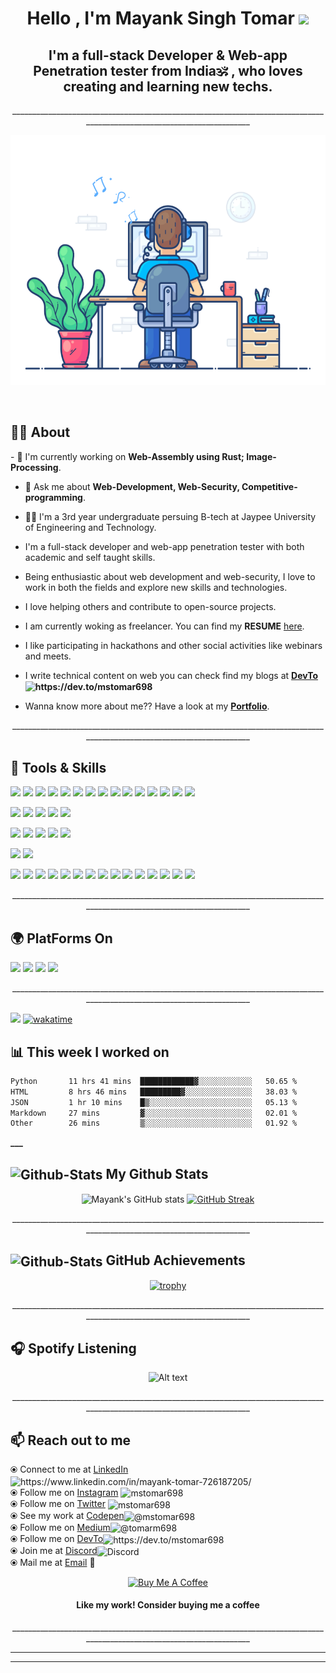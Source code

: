 <h1 align="center" font-size=72>Hello , I'm <strong>Mayank Singh Tomar</strong> <strong><img src="https://media.giphy.com/media/hvRJCLFzcasrR4ia7z/giphy.gif" width="35"></strong></h1>
<h2 align="center">I'm a <strong>full-stack Developer</strong>  & <strong>Web-app Penetration tester</strong> from <strong> India🕉️</strong> , who loves creating and learning new techs.</h2>

<p align="center">_______________________________________________________________________________________________________________________ </p>

<!-- <img align="center" alt="Coding" width="auto" height="400" src="code.gif">
<p align="center">
<img alt="GIF" src="https://camo.githubusercontent.com/cae12fddd9d6982901d82580bdf321d81fb299141098ca1c2d4891870827bf17/68747470733a2f2f6d69726f2e6d656469756d2e636f6d2f6d61782f313336302f302a37513379765349765f7430696f4a2d5a2e676966" width="350" height="240" />
</p> -->
<p align="center">
<img alt="GIF" src="new-dev.gif"  width="auto" height="400" />
<!-- <img alt="GIF" src="code.gif"  width="auto" height="400" />  -->
</p>

<br>

## 🤵‍♂️ About

<p align="left" font size="36">
- 🌱 I'm currently working on <strong>Web-Assembly using Rust; Image-Processing</strong>.

- 💬 Ask me about **Web-Development, Web-Security, Competitive-programming**.

- 🧑‍🎓 I'm a 3rd year undergraduate persuing B-tech at Jaypee University of Engineering and Technology.

- I'm a full-stack developer and web-app penetration tester with both academic and self taught skills.

- Being enthusiastic about web development and web-security, I love to work in both the fields and explore new skills and technologies.

- I love helping others and contribute to open-source projects.

- I am currently woking as freelancer. You can find my **RESUME** [here](https://drive.google.com/file/d/1-m_2qDhNor54UMQNrDSdmtJG8aSGIr1b/view?usp=sharing).

- I like participating in hackathons and other social activities like webinars and meets.

- I write technical content on web you can check find my blogs at **[DevTo](https://dev.to/mstomar698)<img align="center" src="https://raw.githubusercontent.com/rahuldkjain/github-profile-readme-generator/master/src/images/icons/Social/devto.svg" alt="https://dev.to/mstomar698" height="15" width="18" />**

- Wanna know more about me?? Have a look at my <a href="http://mstomar.me" >**Portfolio**</a>.

<p align="center">_______________________________________________________________________________________________________________________ </p>

## 💼 Tools & Skills

![](https://img.shields.io/badge/Code-JavaScript-informational?style=flat&logo=JavaScript&logoColor=white&color=4AB197)
![](https://img.shields.io/badge/Code-TypeScript-informational?style=flat&logo=TypeScript&logoColor=white&color=4AB197)
![](https://img.shields.io/badge/Code-Java-informational?style=flat&logo=java&logoColor=white&color=4AB197)
![](https://img.shields.io/badge/Code-Python-informational?style=flat&logo=Python&logoColor=white&color=4AB197)
![](https://img.shields.io/badge/Code-Go-informational?style=flat&logo=Go&logoColor=white&color=4AB197)
![](https://img.shields.io/badge/Code-Rust-informational?style=flat&logo=Rust&logoColor=white&color=4AB197)
![](https://img.shields.io/badge/Code-WASM-informational?style=flat&logo=wasm&logoColor=white&color=4AB197)
![](https://img.shields.io/badge/Code-Ruby-informational?style=flat&logo=ruby&logoColor=white&color=4AB197)
![](https://img.shields.io/badge/Code-Shell-informational?style=flat&logo=shell&logoColor=white&color=4AB197)
![](https://img.shields.io/badge/Code-React-informational?style=flat&logo=react&logoColor=white&color=4AB197)
![](https://img.shields.io/badge/Code-Next-informational?style=flat&logo=nextjs&logoColor=white&color=4AB197)
![](https://img.shields.io/badge/Code-Gatsby-informational?style=flat&logo=gatsby&logoColor=white&color=4AB197)
![](https://img.shields.io/badge/Code-Redux-informational?style=flat&logo=Redux&logoColor=white&color=4AB197)
![](https://img.shields.io/badge/Code-Vue-informational?style=flat&logo=react&logoColor=white&color=4AB197)
![](https://img.shields.io/badge/Code-Angular-informational?style=flat&logo=angular&logoColor=white&color=4AB197)
<br><!-- <details> <summary>More Skills</summary> Add this to introducce dropdown -->

![](https://img.shields.io/badge/DB-MySQL-informational?style=flat&logo=MySQL&logoColor=white&color=4AB197)
![](https://img.shields.io/badge/DB-SQLite-informational?style=flat&logo=sqlite&logoColor=white&color=4AB197)
![](https://img.shields.io/badge/DB-PostgreSQL-informational?style=flat&logo=postgresql&logoColor=white&color=4AB197)
![](https://img.shields.io/badge/DB-MongoDB-informational?style=flat&logo=MongoDB&logoColor=white&color=4AB197)
![](https://img.shields.io/badge/DB-Redis-informational?style=flat&logo=redis&logoColor=white&color=4AB197)
<br>

![](https://img.shields.io/badge/Style-CSS-informational?style=flat&logo=css3&logoColor=white&color=4AB197)
![](https://img.shields.io/badge/Style-Sass-informational?style=flat&logo=Sass&logoColor=white&color=4AB197)
![](https://img.shields.io/badge/Style-Bootstrap-informational?style=flat&logo=react-bootstrap-CSS&logoColor=white&color=4AB197)
![](https://img.shields.io/badge/Style-Tailwind-informational?style=flat&logo=Tailwind-CSS&logoColor=white&color=4AB197)
![](https://img.shields.io/badge/Style-Styled_Components-informational?style=flat&logo=styled-components&logoColor=white&color=4AB197)
<br>

![](https://img.shields.io/badge/Test-Jest-informational?style=flat&logo=jest&logoColor=white&color=4AB197)
![](https://img.shields.io/badge/Test-Cypress-informational?style=flat&logo=Cypress&logoColor=white&color=4AB197)
<br>

![](https://img.shields.io/badge/Tools-Docker-informational?style=flat&logo=docker&logoColor=white&color=4AB197)
![](https://img.shields.io/badge/Tools-Linux-informational?style=flat&logo=linux&logoColor=white&color=4AB197)
![](https://img.shields.io/badge/Tools-NGINX-informational?style=flat&logo=nginx&logoColor=white&color=4AB197)
![](https://img.shields.io/badge/Tools-Netlify-informational?style=flat&logo=netlify&logoColor=white&color=4AB197)
![](https://img.shields.io/badge/Tools-Vercel-informational?style=flat&logo=vercel&logoColor=white&color=4AB197)
![](https://img.shields.io/badge/Tools-Actions-informational?style=flat&logo=github-actions&logoColor=white&color=4AB197)
![](https://img.shields.io/badge/Tools-NPM-informational?style=flat&logo=npm&logoColor=white&color=4AB197)
![](https://img.shields.io/badge/Tools-Postman-informational?style=flat&logo=Postman&logoColor=white&color=4AB197)
![](https://img.shields.io/badge/Tools-Photoshop-informational?style=flat&logo=Adobe-Photoshop&logoColor=white&color=4AB197)
![](https://img.shields.io/badge/Tools-Illustrator-informational?style=flat&logo=Adobe-Illustrator&logoColor=white&color=4AB197)
![](https://img.shields.io/badge/Tools-AdobeXD-informational?style=flat&logo=Adobe-XD&logoColor=white&color=4AB197)
![](https://img.shields.io/badge/Tools-GitHub-informational?style=flat&logo=GitHub&logoColor=white&color=4AB197)
![](https://img.shields.io/badge/Tools-GitLab-informational?style=flat&logo=GitLab&logoColor=white&color=4AB197)
![](https://img.shields.io/badge/Tools-GitPod-informational?style=flat&logo=GitPod&logoColor=white&color=4AB197)
![](https://img.shields.io/badge/Tools-Bitbucket-informational?style=flat&logo=Bitbucket&logoColor=white&color=4AB197)
<br>

<p align="center"> _______________________________________________________________________________________________________________________ </p>

## 🌍 PlatForms On

![](https://img.shields.io/badge/PlatForms-CodeChef-informational?style=for-the-badge&logo=codechef&logoColor=white&color=4AB197)
![](https://img.shields.io/badge/PlatForms-LeetCode-informational?style=for-the-badge&logo=leetcode&logoColor=white&color=4AB197)
![](https://img.shields.io/badge/PlatForms-HackerRank-informational?style=for-the-badge&logo=hackerrank&logoColor=white&color=4AB197)
![](https://img.shields.io/badge/PlatForms-HackerEarth-informational?style=for-the-badge&logo=hackerearth&logoColor=white&color=4AB197)
<br>

</p>
<p align="center"> _______________________________________________________________________________________________________________________ </p>

![](https://komarev.com/ghpvc/?username=mstomar698&color=green)
[![wakatime](https://wakatime.com/badge/user/e027a351-bf5f-4bbf-92d6-1037bb62c845.svg)](https://wakatime.com/@e027a351-bf5f-4bbf-92d6-1037bb62c845)

## 📊 **This week I worked on**

<!--START_SECTION:waka-->

```txt
Python       11 hrs 41 mins  ████████████▓░░░░░░░░░░░░   50.65 %
HTML         8 hrs 46 mins   █████████▓░░░░░░░░░░░░░░░   38.03 %
JSON         1 hr 10 mins    █▒░░░░░░░░░░░░░░░░░░░░░░░   05.13 %
Markdown     27 mins         ▓░░░░░░░░░░░░░░░░░░░░░░░░   02.01 %
Other        26 mins         ▒░░░░░░░░░░░░░░░░░░░░░░░░   01.92 %
```

<!--END_SECTION:waka-->

**********************************************************\_\_\_********************************************************** </p>

## <img align="center" src="github-cat.gif" alt="Github-Stats" height="45" width="40" /> My Github Stats

<div align="center">
<!-- 
<img align="left" src="https://github-readme-stats.vercel.app/api/top-langs/?username=mstomar698&layout=compact&theme=vision-friendly-dark" height="198" alt="mstomar698" /> &nbsp;&nbsp; -->

![Mayank's GitHub stats](https://github-readme-stats.vercel.app/api?username=mstomar698&show_icons=true&theme=dark)
[![GitHub Streak](https://github-readme-streak-stats.herokuapp.com/?user=mstomar698&theme=neon-dark)](https://git.io/streak-stats)

</div>

<p align="center"> _______________________________________________________________________________________________________________________ </p>

## <img align="center" src="991ea426-62e2-4d81-a9fa-1e5d123dc0ad.gif" alt="Github-Stats" height="45" width="40" /> GitHub Achievements

<!-- [![trophy](https://github-profile-trophy.vercel.app/?username=mstomar698&no-frame=true)](https://github.com/mstomar698/github-profile-trophy) -->
<div align="center">

[![trophy](https://github-profile-trophy.vercel.app/?username=mstomar698&row=2&column=3)](https://github.com/mstomar698/github-profile-trophy)

</div>

<p align="center"> _______________________________________________________________________________________________________________________ </p>

## 🎧 Spotify Listening

<div align="center">

![Alt text](https://spotify-recently-played-readme.vercel.app/api?user=1bu9rwn35f8z1tuehcub90pln&count=1)

</div>
<p align="center"> _______________________________________________________________________________________________________________________ </p>

## 📫 Reach out to me

⦿ Connect to me at [LinkedIn](https://www.linkedin.com/in/mayank-tomar-726187205/) <img align="center" src="https://raw.githubusercontent.com/rahuldkjain/github-profile-readme-generator/master/src/images/icons/Social/linked-in-alt.svg" alt="https://www.linkedin.com/in/mayank-tomar-726187205/" height="15" width="18" /> <br>
⦿ Follow me on [Instagram](https://www.instagram.com/mstomar698) <img align="center" src="https://raw.githubusercontent.com/rahuldkjain/github-profile-readme-generator/master/src/images/icons/Social/instagram.svg" alt="mstomar698" height="15" width="18" /> <br>
⦿ Follow me on [Twitter](https://twitter.com/tomarm698) <img align="center" src="https://raw.githubusercontent.com/rahuldkjain/github-profile-readme-generator/master/src/images/icons/Social/twitter.svg" alt="mstomar698" height="15" width="18" /> <br>
⦿ See my work at [Codepen](https://codepen.io/mstomar698)<img align="center" src="https://raw.githubusercontent.com/rahuldkjain/github-profile-readme-generator/master/src/images/icons/Social/codepen.svg" alt="@mstomar698" height="15" width="18" /> <br>
⦿ Follow me on [Medium](https://medium.com/@tomarm698)<img align="center" src="https://raw.githubusercontent.com/rahuldkjain/github-profile-readme-generator/master/src/images/icons/Social/medium.svg" alt="@tomarm698" height="15" width="18" /> <br>
⦿ Follow me on [DevTo](https://dev.to/mstomar698)<img align="center" src="https://raw.githubusercontent.com/rahuldkjain/github-profile-readme-generator/master/src/images/icons/Social/devto.svg" alt="https://dev.to/mstomar698" height="15" width="18" /> <br>
⦿ Join me at [Discord](https://discord.gg/zvYV8ketBm)<img alt="Discord" align="center" src="https://raw.githubusercontent.com/peterthehan/peterthehan/master/assets/discord.svg" height="15" width="18" /><br>
⦿ Mail me at [Email](mailto:tomarm698@gmail.com) 💌 <br>
<!-- ⦿ Mail me at [![](https://img.shields.io/badge/Social-Gmail-informational?style=social&logo=gmail&logoColor=white&color=4AB197)](mailto:tomarm698@gmail.com) <br> -->

<div align="center">

<a href="https://www.buymeacoffee.com/mstomar698" target="_blank"><img src="https://cdn.buymeacoffee.com/buttons/v2/default-red.png" alt="Buy Me A Coffee" width="150" ></a>

#### Like my work! Consider buying me a coffee

</div>

<p align="center">_______________________________________________________________________________________________________________________ </p>

<hr />
<hr />
